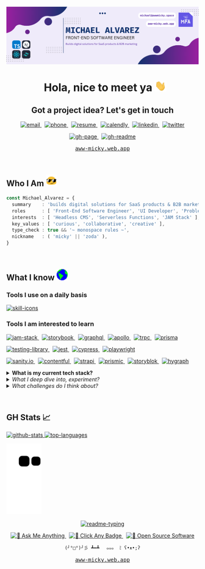 ![🎈](./assets/images/profile-banner.png)

<div align="center">
  <h1>
    &nbsp;
    <b>Hola, nice to meet ya</b>
    <img alt="👋" width="30" src="./assets/gifs/wave.gif" />
  </h1>

  <h2>
    <span>Got a project idea?</span>
    <span>Let's get in touch</span>
  </h2>

  [ ![email][email-badge] ][email-link] &nbsp;
  [ ![phone][phone-badge] ][phone-link] &nbsp;
  [ ![resume][resume-badge] ][resume-link] &nbsp;
  [ ![calendly][calendly-badge] ][calendly-link] &nbsp;
  [ ![linkedin][linkedin-badge] ][linkedin-link] &nbsp;
  [ ![twitter][twitter-badge] ][twitter-link]

  [ ![gh-page][gh-page-badge] ][gh-page-link] &nbsp;
  [ ![gh-readme][gh-readme-badge] ][gh-readme-link]

  <kbd><a href="https://aww-micky.web.app">aww-micky.web.app</a></kbd>
</div>

![<hr />][hr-snapshot]

## Who I Am <img alt="😎" width="30" src="./assets/gifs/sunglasses.gif" />

```ts
const Michael_Alvarez = {
  summary    : 'builds digital solutions for SaaS products & B2B marketing',
  roles      : [ 'Front-End Software Engineer', 'UI Developer', 'Problem Solver' ],
  interests  : [ 'Headless CMS', 'Serverless Functions', 'JAM Stack' ],
  key_values : [ 'curious', 'collaborative', 'creative' ],
  type_check : true && '~ 𝚖𝚘𝚗𝚘𝚜𝚙𝚊𝚌𝚎 𝚛𝚞𝚕𝚎𝚜 ~',
  nickname   : ( 'micky' || 'zoda' ),
}
```

![<hr />][hr-snapshot]

## What I know <img alt="🌎" width="30" src="./assets/gifs/earth.gif" />

### Tools I use on a daily basis

<a 
target="_blank" 
title="open repo → 'skill icons'" 
href="https://github.com/tandpfun/skill-icons#readme">
  <img 
  alt="skill-icons" 
  src="https://skillicons.dev/icons?i=ts,nextjs,react,tailwind,sass,figma,vscode,git" 
  />
</a>

### Tools I am interested to learn

[ ![jam-stack][jam-stack-badge] ][jam-stack-link] &nbsp;
[ ![storybook][storybook-badge] ][storybook-link] &nbsp;
[ ![graphql][graphql-badge] ][graphql-link] &nbsp;
[ ![apollo][apollo-badge] ][apollo-link] &nbsp;
[ ![trpc][trpc-badge] ][trpc-link] &nbsp;
[ ![prisma][prisma-badge] ][prisma-link]

[ ![testing-library][testing-library-badge] ][testing-library-link] &nbsp;
[ ![jest][jest-badge] ][jest-link] &nbsp;
[ ![cypress][cypress-badge] ][cypress-link] &nbsp;
[ ![playwright][playwright-badge] ][playwright-link]

[ ![sanity.io][sanity-badge] ][sanity-link] &nbsp;
[ ![contentful][contentful-badge] ][contentful-link] &nbsp;
[ ![strapi][strapi-badge] ][strapi-link] &nbsp;
[ ![prismic][prismic-badge] ][prismic-link] &nbsp;
[ ![storyblok][storyblok-badge] ][storyblok-link] &nbsp;
[ ![hygraph][hygraph-badge] ][hygraph-link]



<details>
<summary>
<b>What is my current tech stack?</b>
</summary>


<table>
<tbody>
<!-- BASE - Web Development -->
<tr>
  <td>
  <details>
  <summary>
  <code>BASE - Web Development</code>
  </summary>
  
  ```
  TypeScript        :: type safety transpiler
  Vite              :: build tool
  Next.js           :: SSR & SSG framework
  React             :: js framework/library
  ```

  </details>
  </td>
  <td>

  [ ![typescript][typescript-badge] ][typescript-link]
  [ ![vite][vite-badge] ][vite-link]
  [ ![next.js][next.js-badge] ][next.js-link]
  [ ![react][react-badge] ][react-link]

  </td>
</tr>
<!-- UI - Component-Driven Development -->
<tr>
  <td>
  <details>
  <summary>
  <code>UI - Component-Driven Development</code>
  </summary>
  
  ```
  Sass              :: css preprocessor
  Tailwind CSS      :: css framework/library
  Twin Macro        :: tailwind compiler tool
  Styled-Components :: css-in-jsx
  Framer Motion     :: react motion library
  ```

  </details>
  </td>
  <td>

  [ ![sass][sass-badge] ][sass-link]
  [ ![tailwind-css][tailwind-css-badge] ][tailwind-css-link]
  [ ![twin-macro][twin-macro-badge] ][twin-macro-link]
  [ ![styled-components][styled-components-badge] ][styled-components-link]
  [ ![framer-motion][framer-motion-badge] ][framer-motion-link]

  </td>
</tr>
<!-- API - Data-Driven Development -->
<tr>
  <td>
  <details>
  <summary>
  <code>API - Data-Driven Development</code>
  </summary>
  
  ```
  Zustand         :: global state management (for ui data)
  React Query     :: async state management (for api data)
  React Router    :: routing state management
  React Hook Form :: form state management
  Zod             :: schema declaration & validation
  Ky              :: promise-based http request
  ```

  </details>
  </td>
  <td>

  [ ![zustand][zustand-badge] ][zustand-link]
  [ ![react-query][react-query-badge] ][react-query-link]
  [ ![react-router][react-router-badge] ][react-router-link]
  [ ![react-hook-form][react-hook-form-badge] ][react-hook-form-link]
  [ ![zod][zod-badge] ][zod-link]
  [ ![ky][ky-badge] ][ky-link]

  </td>
</tr>
</tbody>
</table>
</details>



<details>
<summary>
<i>What I deep dive into, experiment?</i>
</summary>
<br />

| | |
| - | - |
| Framer Motion     | [ ![framer-motion][framer-motion-badge] ][framer-motion-link] |
| Three.js | [ ![three.js][three.js-badge] ][three.js-link] |
| P5.js    | [ ![p5.js][p5.js-badge] ][p5.js-link] |
| Green Sock (GSAP) | [ ![green-sock][green-sock-badge] ][green-sock-link] |
| WebGL    | [ ![webgl][webgl-badge] ][webgl-link] |
| SVG (Animation)   | [ ![svg][svg-badge] ][svg-link] |
| Canvas   | [ ![canvas][canvas-badge] ][canvas-link] |
</details>

<details>
<summary>
<i>What challenges do I think about?</i>
</summary>
<br />

> How to build from design system to ui library?

`e.g.` figma, zeplin, react, storybook

> How to type check specific data?

`e.g.` async data, form data, generic props

> How to integrate these technologies?

`e.g.` tRPC, Prisma, PlanetScale

> How to compose content strategy for Headless CMS projects?

`i.e.` content structure, repeat content usage, real-time collaboration

> How to improve & maintain web performance for build time?

`i.e.` import sizes, image optimizations, reusable components

> How to manage service costs?
  
`i.e.` api usage, run server, data analytics

> What otherly things can I learn to make?

- creative coding
- generative art
- digital art (media, interactive)

</details>

![<hr />][hr-snapshot]

<!-- ## Have a project idea? Let's talk -->

## GH Stats 📈

<a 
target="_blank" 
title="open repo → 'github-readme-stats'" 
href="https://github.com/anuraghazra/github-readme-stats#readme">
  <img 
  height="165" 
  alt="github-stats" 
  src="https://github-readme-stats.vercel.app/api?username=awwmicky&theme=blue-green&include_all_commits=true&count_private=true&show_icons=true" 
  />
  <img 
  height="165" 
  alt="top-languages" 
  src="https://github-readme-stats.vercel.app/api/top-langs/?username=awwmicky&theme=blue-green&layout=compact&langs_count=4" 
  />
</a>

<a 
target="_blank" 
title="open repo → 'generate snake'" 
href="https://github.com/Platane/snk#readme">
  <img 
  height="185" 
  alt="github-contribution-grid-snake" 
  src="https://raw.githubusercontent.com/awwmicky/awwmicky/output/snake.svg" 
  />
</a>

<div align="center">
  <a 
  target="_blank" 
  title="open repo → 'readme typing svg'"
  href="https://github.com/DenverCoder1/readme-typing-svg#readme">
    <img
    width="50%"
    alt="readme-typing"
    src="https://readme-typing-svg.herokuapp.com?duration=5500&color=0Cf474&background=FFFFFF00&hCenter=true&vCenter=true&width=450&lines=Thanks+for+visiting!+Enjoy+your+day+~"
    />
  </a>
</div>

<div align="center">

[ ![💭 Ask Me Anything][ama-badge] ][ama-link] &nbsp;
[ ![👀 Click Any Badge][resource-badge] ][resource-link] &nbsp;
[ ![🤍 Open Source Software][oss-badge] ][oss-link]

`(╯°□°)╯彡 ┻━┻ ` &nbsp; `๑๑๑  ﾐ ʕ•ᴥ•;ʔ`

<kbd><a href="https://aww-micky.web.app">aww-micky.web.app</a></kbd>
</div>

![<hr />][hr-snapshot]

<!-- 
========================
====== ACCESSORY ====== 
========================
-->

[hr-snapshot]: https://capsule-render.vercel.app/api?type=rect&color=gradient&height=2.5

<!-- 
==================
====== SOCIAL ====== 
==================
-->

<!-- Portfolio -->
[portfolio-link]: https://rebrand.ly/michael-fred-alvarez__portfolio
[portfolio-badge]: https://img.shields.io/website-live-issue-sucess-important/https/aww-micky.web.app/?style=for-the-badge

<!-- Email -->
[email-link]: mailto:michael@awwmicky.space
[email-badge]: https://img.shields.io/badge/📧_Email-CF1920?style=for-the-badge
<!-- Phone -->
[phone-link]: https://rebrand.ly/michael-fred-alvarez__phone
[phone-badge]: https://img.shields.io/badge/📞_Phone-08A35F?style=for-the-badge
<!-- Resume -->
[resume-link]: https://rebrand.ly/michael-fred-alvarez__resume
[resume-badge]: https://img.shields.io/badge/📄_Resume-DFDFDF?style=for-the-badge
<!-- Calendly -->
[calendly-link]: https://calendly.com/michael-fred-alvarez/session
[calendly-badge]: https://img.shields.io/badge/📅_Calendly-006BFF?style=for-the-badge
<!-- LinkedIn -->
[linkedin-link]: https://linkedin.com/in/awwmicky
[linkedin-badge]: https://img.shields.io/badge/LinkedIn-0077B5?logoColor=FFF&style=for-the-badge&logo=linkedin
<!-- Twitter -->
[twitter-link]: https://twitter.com/awwmicky
[twitter-badge]: https://img.shields.io/badge/Twitter-1DA1F2?logoColor=FFF&style=for-the-badge&logo=twitter

<!-- GitHub -->
[gh-page-link]: https://github.com/awwmicky/awwmicky.github.io
[gh-readme-link]: https://github.com/awwmicky/awwmicky
[gh-page-badge]: https://img.shields.io/badge/GH_PAGE-222222?labelColor=333333&logoColor=FFF&style=flat&logo=github
[gh-readme-badge]: https://img.shields.io/badge/GH_README-222222?labelColor=333333&logoColor=FFF&style=flat&logo=github

<!-- 
========================
====== ALTERNATIVE ======  
========================
-->

<!-- ama -->
[ama-link]: https://github.com/awwmicky/awwmicky/issues/new
[ama-badge]: https://img.shields.io/badge/Ask_me_anything-💭_Let's_chat-33CC99
<!-- shield -->
[resource-link]: ./docs/index.md
[resource-badge]: https://img.shields.io/badge/Click_any_badges-👀_For_resources-FFF
<!-- oss -->
[oss-link]: https://github.com/ellerbrock/open-source-badges/
[oss-badge]: https://badges.frapsoft.com/os/v2/open-source.svg


<!-- 
======================== 
====== TECH STACK ====== 
======================== 
-->

<!-- TypeScript -->

[typescript-link]: https://typescriptlang.org/
[typescript-badge]: https://img.shields.io/badge/TypeScript-3178C6?logoColor=FFF&logo=typescript

<!-- Vite -->

[vite-link]: https://vitejs.dev/
[vite-badge]: https://img.shields.io/badge/Vite-B73BFE?logoColor=FFD62E&logo=vite

<!-- Next.js -->

[next.js-link]: https://nextjs.org/
[next.js-badge]: https://img.shields.io/badge/Next.js-000?logoColor=FFF&logo=next.js

<!-- React -->

[react-link]: https://reactjs.org/
[react-badge]: https://img.shields.io/badge/React.js-00D8FF?logoColor=20232A&logo=react

<!-- 
======================== 
-->

<!-- Sass -->

[sass-link]: https://sass-lang.com/
[sass-badge]: https://img.shields.io/badge/Sass-CC6699?logoColor=FFFFFF&style=flat-square&logo=sass

<!-- Tailwind CSS -->

[tailwind-css-link]: https://tailwindcss.com/
[tailwind-css-badge]: https://img.shields.io/badge/Tailwind_CSS-38BDF8?&logoColor=FFF&logo=tailwind-css

<!-- Twin Macro -->

[twin-macro-link]: https://tailwindcss.com/
[twin-macro-badge]: https://img.shields.io/badge/Twin_Macro-C100E0?&logoColor=FFF&logo=addthis

<!-- Styled-Components -->

[styled-components-link]: https://styled-components.com/
[styled-components-badge]: https://img.shields.io/badge/Styled--Components-DB7093?logoColor=FFF&logo=styled-components

<!-- Framer Motion -->

[framer-motion-link]: https://framer.com/motion/
[framer-motion-badge]: https://img.shields.io/badge/Framer_Motion-DA39A3?logoColor=FFF&logo=framer

<!-- 
======================== 
-->

<!-- Zustand -->

[zustand-link]: https://zustand-demo.pmnd.rs/
[zustand-badge]: https://img.shields.io/badge/Zustand-716257?logoColor=FFF&logo=addthis

<!-- React Query -->

[react-query-link]: https://tanstack.com/query/
[react-query-badge]: https://img.shields.io/badge/React_Query-FF4154?logoColor=FFD94C&logo=react-query

<!-- React Router -->

[react-router-link]: https://reactrouter.com/
[react-router-badge]: https://img.shields.io/badge/React_Router-CA4245?logoColor=FFF&logo=react-router

<!-- React Hook Form -->

[react-hook-form-link]: https://react-hook-form.com/
[react-hook-form-badge]: https://img.shields.io/badge/React_Hook_Form-EC5990?logoColor=FFF&logo=react-hook-form

<!-- Zod -->

[zod-link]: https://zod.dev/
[zod-badge]: https://img.shields.io/badge/Zod-3068B7?logoColor=FFF&logo=addthis

<!-- Ky -->

[ky-link]: https://npmjs.com/package/ky
[ky-badge]: https://img.shields.io/badge/Ky-F1423D?logoColor=FFF&logo=addthis

<!-- 
======================== 
-->

<!-- JSON Server -->

[json-server-link]: https://npmjs.com/package/json-server
[json-server-badge]: https://img.shields.io/badge/JSON--Server-1E3A8A?logoColor=FFF&logo=json

<!-- 
======================== 
====== LEARNING ====== 
======================== 
-->

<!-- JAM Stack -->

[jam-stack-link]: https://jamstack.org/
[jam-stack-badge]: https://img.shields.io/badge/JAM_Stack-F00080?logoColor=FFF&logo=jamstack

<!-- Storybook -->

[storybook-link]: https://storybook.js.org/
[storybook-badge]: https://img.shields.io/badge/Storybook-FF4785?logoColor=FFF&logo=storybook

<!-- GraphQL -->

[graphql-link]: https://graphql.org/
[graphql-badge]: https://img.shields.io/badge/GraphQL-E10098?logoColor=FFF&logo=graphql

<!-- Apollo -->

[apollo-link]: https://apollographql.com/
[apollo-badge]: https://img.shields.io/badge/Apollo-311C87?logoColor=FFF&logo=apollo-graphql

<!-- tRPC -->
[trpc-link]: https://trpc.io/
[trpc-badge]: https://img.shields.io/badge/tRPC-2596BE?logoColor=FFF&logo=trpc

<!-- Prisma -->
[prisma-link]: https://prisma.io/
[prisma-badge]: https://img.shields.io/badge/Prisma-2D3748?logoColor=FFF&logo=prisma

<!-- 
====================
====== TESTING ====== 
====================
-->

<!-- Testing Library -->

[testing-library-link]: https://testing-library.com/
[testing-library-badge]: https://img.shields.io/badge/Testing_Library-E33332?logoColor=FFF&logo=testing-library

<!-- Jest -->

[jest-link]: https://jestjs.io/
[jest-badge]: https://img.shields.io/badge/Jest-C21325?logoColor=FFF&logo=jest

<!-- Cypress -->

[cypress-link]: https://cypress.io/
[cypress-badge]: https://img.shields.io/badge/Cypress-17202C?logoColor=FFF&logo=cypress

<!-- Playwright -->

[playwright-link]: https://playwright.dev/
[playwright-badge]: https://img.shields.io/badge/Playwright-45BA4B?logoColor=FFF&logo=playwright

<!-- 
==================
====== CMS ======= 
==================
-->

<!-- sanity -->

[sanity-link]: https://sanity.io/
[sanity-badge]: https://img.shields.io/badge/Sanity-F03E2F?logoColor=000&logo=addthis

<!-- contentful -->

[contentful-link]: https://contentful.com/
[contentful-badge]: https://img.shields.io/badge/Contentful-0B6AE6?logoColor=000&logo=addthis

<!-- strapi -->

[strapi-link]: https://strapi.io/
[strapi-badge]: https://img.shields.io/badge/Strapi-8C4bFF?logoColor=000&logo=addthis

<!-- prismic -->

[prismic-link]: https://prismic.io/
[prismic-badge]: https://img.shields.io/badge/Prismic-5163BA?logoColor=000&logo=addthis

<!-- storyblok -->

[storyblok-link]: https://storyblok.com/home
[storyblok-badge]: https://img.shields.io/badge/Storyblok-00B3B0?logoColor=000&logo=addthis

<!-- hygraph -->

[hygraph-link]: https://hygraph.com/
[hygraph-badge]: https://img.shields.io/badge/Hygraph-090E24?logoColor=FFF&logo=addthis

<!-- 
========================= 
====== GRAPHICS ======= 
========================= 
-->

<!-- Three.js -->

[three.js-link]: https://threejs.org/
[three.js-badge]: https://img.shields.io/badge/Three.js-000?logoColor=FFF&logo=three.js

<!-- Green Sock (GSAP) -->

[green-sock-link]: https://greensock.com/gsap/
[green-sock-badge]: https://img.shields.io/badge/Green_Sock-88CE02?logoColor=000&logo=greensock

<!-- P5.js -->

[p5.js-link]: https://p5js.org/
[p5.js-badge]: https://img.shields.io/badge/P5.js-ED225D?logoColor=FFF&logo=p5.js

<!-- SVG (Animation) -->

[svg-link]: https://w3.org/Graphics/SVG/
[svg-badge]: https://img.shields.io/badge/SVG-FFB13B?logoColor=000&logo=svg

<!-- Canvas -->

[canvas-link]: https://w3.org/WAI/PF/HTML/wiki/Canvas
[canvas-badge]: https://img.shields.io/badge/Canvas-9BDC10?logoColor=000&logo=addthis

<!-- WebGL -->

[webgl-link]: https://get.webgl.org/
[webgl-badge]: https://img.shields.io/badge/WebGL-990000?logoColor=FFF&logo=webgl